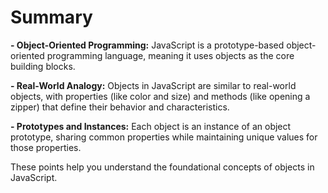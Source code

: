 # Summary

**- Object-Oriented Programming:** JavaScript is a prototype-based object-oriented programming language, meaning it uses objects as the core building blocks.

**- Real-World Analogy:** Objects in JavaScript are similar to real-world objects, with properties (like color and size) and methods (like opening a zipper) that define their behavior and characteristics.

**- Prototypes and Instances:** Each object is an instance of an object prototype, sharing common properties while maintaining unique values for those properties.

These points help you understand the foundational concepts of objects in JavaScript.
